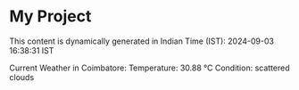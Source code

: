 # My Project

This content is dynamically generated in Indian Time (IST): 2024-09-03 16:38:31 IST


Current Weather in Coimbatore:
Temperature: 30.88 °C
Condition: scattered clouds
